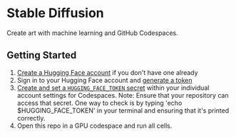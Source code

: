 # Stable Diffusion

Create art with machine learning and GitHub Codespaces.

## Getting Started

1. [Create a Hugging Face account](https://huggingface.co/join) if you don't have one already
2. Sign in to your Hugging Face account and [generate a token](https://huggingface.co/docs/hub/security-tokens#user-access-tokens)
3. [Create and set a `HUGGING_FACE_TOKEN` secret](https://docs.github.com/en/codespaces/managing-your-codespaces/managing-encrypted-secrets-for-your-codespaces) within your individual account settings for Codespaces. 
Note: Ensure that your repository can access that secret. One way to check is by typing 'echo $HUGGING_FACE_TOKEN' in your terminal and ensuring that it's printed correctly. 
5. Open this repo in a GPU codespace and run all cells.

